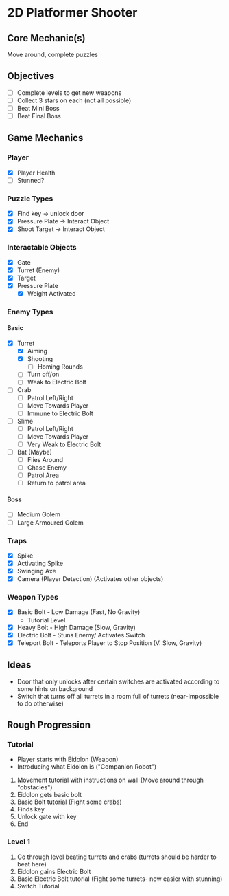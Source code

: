 # 2D Platformer Shooter

## Core Mechanic(s)

Move around, complete puzzles

## Objectives

- [ ] Complete levels to get new weapons
- [ ] Collect 3 stars on each (not all possible)
- [ ] Beat Mini Boss
- [ ] Beat Final Boss

## Game Mechanics

### Player

- [x] Player Health
- [ ] Stunned?

### Puzzle Types

- [x] Find key -> unlock door
- [x] Pressure Plate -> Interact Object
- [x] Shoot Target -> Interact Object

### Interactable Objects

- [x] Gate
- [x] Turret (Enemy)
- [x] Target
- [x] Pressure Plate
  - [x] Weight Activated

### Enemy Types

#### Basic

- [x] Turret
  - [x] Aiming
  - [x] Shooting
    - [ ] Homing Rounds
  - [ ] Turn off/on
  - [ ] Weak to Electric Bolt
- [ ] Crab
  - [ ] Patrol Left/Right
  - [ ] Move Towards Player
  - [ ] Immune to Electric Bolt
- [ ] Slime
  - [ ] Patrol Left/Right
  - [ ] Move Towards Player
  - [ ] Very Weak to Electric Bolt
- [ ] Bat (Maybe)
  - [ ] Flies Around
  - [ ] Chase Enemy
  - [ ] Patrol Area
  - [ ] Return to patrol area

#### Boss

- [ ] Medium Golem
- [ ] Large Armoured Golem

### Traps

- [x] Spike
- [x] Activating Spike
- [x] Swinging Axe
- [x] Camera (Player Detection) (Activates other objects)

### Weapon Types

- [x] Basic Bolt - Low Damage (Fast, No Gravity)
  - Tutorial Level
- [x] Heavy Bolt - High Damage (Slow, Gravity)
- [x] Electric Bolt - Stuns Enemy/ Activates Switch
- [x] Teleport Bolt - Teleports Player to Stop Position (V. Slow, Gravity)

## Ideas

- Door that only unlocks after certain switches are activated according to some hints on background
- Switch that turns off all turrets in a room full of turrets (near-impossible to do otherwise)

## Rough Progression

### Tutorial

- Player starts with Eidolon (Weapon)
- Introducing what Eidolon is ("Companion Robot")

1. Movement tutorial with instructions on wall (Move around through "obstacles")
2. Eidolon gets basic bolt
3. Basic Bolt tutorial (Fight some crabs)
4. Finds key
5. Unlock gate with key
6. End

### Level 1

1. Go through level beating turrets and crabs (turrets should be harder to beat here)
2. Eidolon gains Electric Bolt
3. Basic Electric Bolt tutorial (Fight some turrets- now easier with stunning)
4. Switch Tutorial
